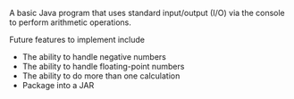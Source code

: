 A basic Java program that uses standard input/output (I/O) via the console to perform arithmetic operations.

Future features to implement include

- The ability to handle negative numbers
- The ability to handle floating-point numbers
- The ability to do more than one calculation
- Package into a JAR